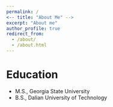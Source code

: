```yaml
---
permalink: /
<-- title: "About Me" -->
excerpt: "About me"
author_profile: true
redirect_from: 
  - /about/
  - /about.html
---
```




Education 
======
- M.S., Georgia State University
- B.S., Dalian University of Technology
  

